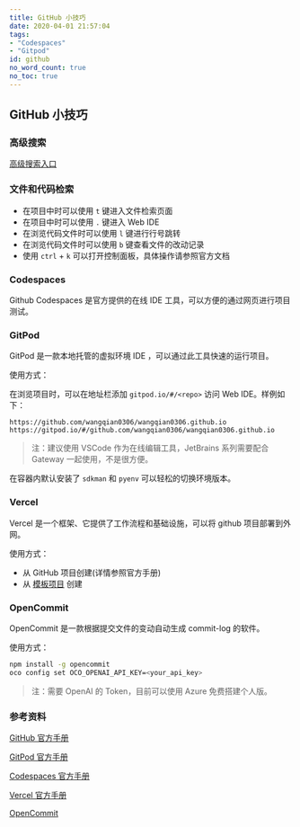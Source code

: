 ```yaml
---
title: GitHub 小技巧
date: 2020-04-01 21:57:04
tags: 
- "Codespaces"
- "Gitpod"
id: github
no_word_count: true
no_toc: true
---
```


## GitHub 小技巧

### 高级搜索

[高级搜索入口](https://github.com/search/advanced)

### 文件和代码检索

- 在项目中时可以使用 `t` 键进入文件检索页面
- 在项目中时可以使用 `.` 键进入 Web IDE
- 在浏览代码文件时可以使用 `l` 键进行行号跳转
- 在浏览代码文件时可以使用 `b` 键查看文件的改动记录
- 使用 `ctrl` + `k` 可以打开控制面板，具体操作请参照官方文档

### Codespaces

Github Codespaces 是官方提供的在线 IDE 工具，可以方便的通过网页进行项目测试。

### GitPod 

GitPod 是一款本地托管的虚拟环境 IDE ，可以通过此工具快速的运行项目。

使用方式：

在浏览项目时，可以在地址栏添加 `gitpod.io/#/<repo>` 访问 Web IDE。样例如下：

```text
https://github.com/wangqian0306/wangqian0306.github.io
https://gitpod.io/#/github.com/wangqian0306/wangqian0306.github.io
```

> 注：建议使用 VSCode 作为在线编辑工具，JetBrains 系列需要配合 Gateway 一起使用，不是很方便。

在容器内默认安装了 `sdkman` 和 `pyenv` 可以轻松的切换环境版本。

### Vercel

Vercel 是一个框架、它提供了工作流程和基础设施，可以将 github 项目部署到外网。

使用方式：

- 从 GitHub 项目创建(详情参照官方手册)
- 从 [模板项目](https://vercel.com/new/templates) 创建

### OpenCommit

OpenCommit 是一款根据提交文件的变动自动生成 commit-log 的软件。

使用方式：

```bash
npm install -g opencommit
oco config set OCO_OPENAI_API_KEY=<your_api_key>
```

> 注：需要 OpenAI 的 Token，目前可以使用 Azure 免费搭建个人版。

### 参考资料

[GitHub 官方手册](https://docs.github.com/cn)

[GitPod 官方手册](https://www.gitpod.io/docs)

[Codespaces 官方手册](https://docs.github.com/en/codespaces)

[Vercel 官方手册](https://vercel.com/docs)

[OpenCommit](https://github.com/di-sukharev/opencommit)
